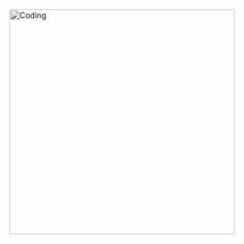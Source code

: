 <img align="right" alt="Coding" width="400" src="https://www.google.com/url?sa=i&url=https%3A%2F%2Fwww.instagram.com%2Fp%2FCrDkAF0LO66%2F&psig=AOvVaw3bmMk2gY5D1xVaqmhNBnhw&ust=1686207307245000&source=images&cd=vfe&ved=0CBEQjRxqFwoTCKj10PPJsP8CFQAAAAAdAAAAABAE">
